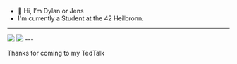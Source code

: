 - 👋 Hi, I’m Dylan or Jens
-    I'm currently a Student at the 42 Heilbronn.
---
<img src="https://github-readme-stats.vercel.app/api/top-langs/?username=Ling-Lang"/>
<img src="https://github-readme-stats.vercel.app/api?username={username}" />
---

  Thanks for coming to my TedTalk 
<!---
Ling-Lang/Ling-Lang is a ✨ special ✨ repository because its `README.md` (this file) appears on your GitHub profile.
You can click the Preview link to take a look at your changes.
--->
